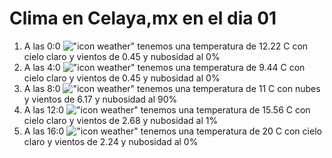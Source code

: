 # Clima en Celaya,mx en el dia 01

1. A las 0:0 !["icon weather"](http://openweathermap.org/img/w/01n.png) tenemos una temperatura de 12.22 C con cielo claro y  vientos de 0.45 y nubosidad al 0%
1. A las 4:0 !["icon weather"](http://openweathermap.org/img/w/01n.png) tenemos una temperatura de 9.44 C con cielo claro y  vientos de 0.45 y nubosidad al 0%
1. A las 8:0 !["icon weather"](http://openweathermap.org/img/w/04d.png) tenemos una temperatura de 11 C con nubes y  vientos de 6.17 y nubosidad al 90%
1. A las 12:0 !["icon weather"](http://openweathermap.org/img/w/01d.png) tenemos una temperatura de 15.56 C con cielo claro y  vientos de 2.68 y nubosidad al 1%
1. A las 16:0 !["icon weather"](http://openweathermap.org/img/w/01d.png) tenemos una temperatura de 20 C con cielo claro y  vientos de 2.24 y nubosidad al 0%

